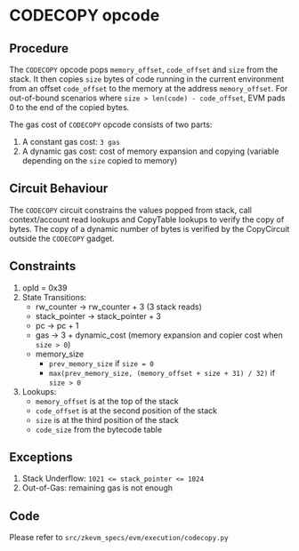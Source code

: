 # CODECOPY opcode

## Procedure

The `CODECOPY` opcode pops `memory_offset`, `code_offset` and `size` from the stack.
It then copies `size` bytes of code running in the current environment from an offset `code_offset` to the memory at the address `memory_offset`. For out-of-bound scenarios where `size > len(code) - code_offset`, EVM pads 0 to the end of the copied bytes.

The gas cost of `CODECOPY` opcode consists of two parts:

1. A constant gas cost: `3 gas`
2. A dynamic gas cost: cost of memory expansion and copying (variable depending on the `size` copied to memory)

## Circuit Behaviour

The `CODECOPY` circuit constrains the values popped from stack, call context/account read lookups and CopyTable lookups to verify the copy of bytes. The copy of a dynamic number of bytes is verified by the CopyCircuit outside the `CODECOPY` gadget.

## Constraints

1. opId = 0x39
2. State Transitions:
   - rw_counter -> rw_counter + 3 (3 stack reads)
   - stack_pointer -> stack_pointer + 3
   - pc -> pc + 1
   - gas -> 3 + dynamic_cost (memory expansion and copier cost when `size > 0`)
   - memory_size
     - `prev_memory_size` if `size = 0`
     - `max(prev_memory_size, (memory_offset + size + 31) / 32)` if `size > 0`
3. Lookups:
   - `memory_offset` is at the top of the stack
   - `code_offset` is at the second position of the stack
   - `size` is at the third position of the stack
   - `code_size` from the bytecode table

## Exceptions

1. Stack Underflow: `1021 <= stack_pointer <= 1024`
2. Out-of-Gas: remaining gas is not enough

## Code

Please refer to `src/zkevm_specs/evm/execution/codecopy.py`

